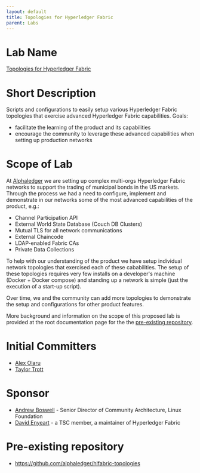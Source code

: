 ```yaml
---
layout: default
title: Topologies for Hyperledger Fabric
parent: Labs
---
```

# Lab Name
[Topologies for Hyperledger Fabric](https://github.com/hyperledger-labs/fabric-topologies)

# Short Description
Scripts and configurations to easily setup various Hyperledger Fabric topologies that exercise advanced Hyperledger Fabric capabilities. Goals:
- facilitate the learning of the product and its capabilities
- encourage the community to leverage these advanced capabilities when setting up production networks

# Scope of Lab

At [Alphaledger](https://www.alphaledger.com/) we are setting up complex multi-orgs Hyperledger Fabric networks to support the trading of municipal bonds in the US markets. Through the process we had a need to configure, implement and demonstrate in our networks some of the most advanced capabilities of the product, e.g.:

 - Channel Participation API
 - External World State Database (Couch DB Clusters)
 - Mutual TLS for all network communications
 - External Chaincode
 - LDAP-enabled Fabric CAs
 - Private Data Collections

To help with our understanding of the product we have setup individual network topologies that exercised each of these cababilities. The setup of these topologies requires very few installs on a developer's machine (Docker + Docker compose) and standing up a network is simple (just the execution of a start-up script).

Over time, we and the community can add more topologies to demonstrate the setup and configurations for other product features. 

More background and information on the scope of this proposed lab is provided at the root documentation page for the the [pre-existing repository](https://github.com/alphaledger/hlfabric-topologies).

# Initial Committers
- [Alex Olaru](https://github.com/alexolaruhf)
- [Taylor Trott](https://github.com/Enchilada3687)

# Sponsor
- [Andrew Boswell](dboswell@linuxfoundation.org) - Senior Director of Community Architecture, Linux Foundation
- [David Enyeart](enyeart@us.ibm.com) - a TSC member, a maintainer of Hyperledger Fabric

# Pre-existing repository
- https://github.com/alphaledger/hlfabric-topologies
